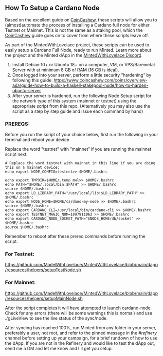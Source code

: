 ## How To Setup a Cardano Node

Based on the excellent guide on [CoinCashew](https://www.coincashew.com/coins/overview-ada/guide-how-to-build-a-haskell-stakepool-node), these scripts will allow you to (almost)automate the process of installing a Cardano full node for either Testnet or Mainnet. This is not the same as a staking pool, which the [CoinCashew](https://www.coincashew.com/coins/overview-ada/guide-how-to-build-a-haskell-stakepool-node) guide goes on to cover from where these scripts leave off.

As part of the MintedWithLovelace project, these scripts can be used to easily setup a Cardano Full Node, ready to run Minted. Learn more about the project and the Minted dApp in the [MintedWithLovelace Discord](https://discord.gg/2xEVRTSAeQ).

1. Install Debian 10+ or Ubuntu 18+ on a computer, VM, or VPS/Baremetal Server with at minimum 8 GB of RAM (16 GB is ideal).
2. Once logged into your server, perform a little security "hardening" by following this guide: https://www.coincashew.com/coins/overview-ada/guide-how-to-build-a-haskell-stakepool-node/how-to-harden-ubuntu-server
3. After your server is hardened, run the following Node Setup script for the network type of this system (mainnet or testnet) using the appropriate script from this repo. 
      (Alternatively you may also use the script as a step by step guide and issue each command by hand)

### PREREQS:
Before you run the script of your choice below, first run the following in your terminal and reboot your device

Replace the word "testnet" with "mainnet" if you are running the mainnet script next.

```
# Replace the word testnet with mainnet in this line if you are doing this on a mainnet device:
echo export NODE_CONFIG=testnet>> $HOME/.bashrc

echo export TMPDIR=$HOME/.temp_mwl>> $HOME/.bashrc
echo PATH="$HOME/.local/bin:$PATH" >> $HOME/.bashrc
source $HOME/.bashrc
echo export LD_LIBRARY_PATH="/usr/local/lib:$LD_LIBRARY_PATH" >> $HOME/.bashrc
echo export NODE_HOME=$HOME/cardano-my-node >> $HOME/.bashrc
source $HOME/.bashrc
echo export CARDANO_CLI=/usr/local/bin/cardano-cli >> $HOME/.bashrc
echo export TESTNET_MAGIC_NUM=1097911063 >> $HOME/.bashrc
echo export CARDANO_NODE_SOCKET_PATH="$NODE_HOME/db/socket" >> $HOME/.bashrc
source $HOME/.bashrc
```
Remember to reboot after these prereq commands before running the script.

### For Testnet:
https://github.com/MadeWithLovelace/MintedWithLovelace/blob/main/dapp/resources/helpers/setupTestNode.sh

### For Mainnet:
https://github.com/MadeWithLovelace/MintedWithLovelace/blob/main/dapp/resources/helpers/setupMainNode.sh

After the script completes it will have attempted to launch cardano-node. Check for any errors (there will be some warnings this is normal) and use ./gLiveView to see the live status of the sync/node.

After syncing has reached 100%, run Minted from any folder in your server, preferably a user, not root, and refer to the pinned message in the #_refinery_ channel before setting up your campaign, for a brief rundown of how to use the dApp. If you are not in the Refinery and would like to test the dApp out, send me a DM and let me know and I'll get you setup.
